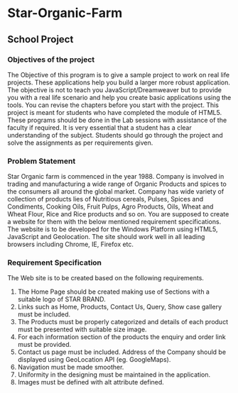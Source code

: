 # Star-Organic-Farm
## School Project

### Objectives of the project
The Objective of this program is to give a sample project to work on real life
projects. These applications help you build a larger more robust application.
The objective is not to teach you JavaScript/Dreamweaver but to provide you with a
real life scenario and help you create basic applications using the tools.
You can revise the chapters before you start with the project.
This project is meant for students who have completed the module of HTML5. These
programs should be done in the Lab sessions with assistance of the faculty if
required.
It is very essential that a student has a clear understanding of the subject. Students
should go through the project and solve the assignments as per requirements given.

### Problem Statement
Star Organic farm is commenced in the year 1988. Company is involved in trading
and manufacturing a wide range of Organic Products and spices to the consumers all
around the global market. Company has wide variety of collection of products lies of
Nutritious cereals, Pulses, Spices and Condiments, Cooking Oils, Fruit Pulps,
Agro Products, Oils, Wheat and Wheat Flour, Rice and Rice products and so
on.
You are supposed to create a website for them with the below mentioned
requirement specifications.
The website is to be developed for the Windows Platform using HTML5, JavaScript
and Geolocation. The site should work well in all leading browsers including Chrome,
IE, Firefox etc.

### Requirement Specification
The Web site is to be created based on the following requirements.
1. The Home Page should be created making use of Sections with a suitable logo
of STAR BRAND.
2. Links such as Home, Products, Contact Us, Query, Show case gallery must be
included.
3. The Products must be properly categorized and details of each product must
be presented with suitable size image.
4. For each information section of the products the enquiry and order link must
be provided.
5. Contact us page must be included. Address of the Company should be
displayed using GeoLocation API (eg. GoogleMaps).
6. Navigation must be made smoother.
7. Uniformity in the designing must be maintained in the application.
8. Images must be defined with alt attribute defined.
